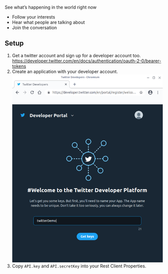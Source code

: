 See what’s happening in the world right now

- Follow your interests
- Hear what people are talking about
- Join the conversation

## Setup

1. Get a twitter account and sign up for a developer account too.
https://developer.twitter.com/en/docs/authentication/oauth-2-0/bearer-tokens
2. Create an application with your developer account.
![create-app](doc/img/twitterDev_createApp.png)
3. Copy `API.key` and `API.secretKey` into your Rest Client Properties.